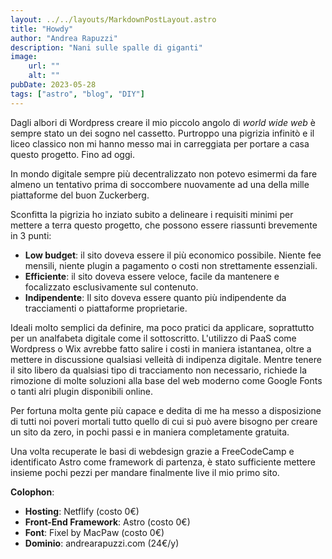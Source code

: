 ```yaml
--- 
layout: ../../layouts/MarkdownPostLayout.astro
title: "Howdy"
author: "Andrea Rapuzzi"
description: "Nani sulle spalle di giganti"
image: 
    url: ""
    alt: ""
pubDate: 2023-05-28
tags: ["astro", "blog", "DIY"]
---
```

Dagli albori di Wordpress creare il mio piccolo angolo di <i>world wide web</i> è sempre stato un dei sogno nel cassetto. Purtroppo una pigrizia infinitò e il liceo classico non mi hanno messo mai in carreggiata per portare a casa questo progetto. Fino ad oggi.

In mondo digitale sempre più decentralizzato non potevo esimermi da fare almeno un tentativo prima di soccombere nuovamente ad una della mille piattaforme del buon Zuckerberg.

Sconfitta la pigrizia ho inziato subito a delineare i requisiti minimi per mettere a terra questo progetto, che possono essere riassunti brevemente in 3 punti:
- **Low budget**: il sito doveva essere il più economico possibile. Niente fee mensili, niente plugin a pagamento o costi non strettamente essenziali.
- **Efficiente**: il sito doveva essere veloce, facile da mantenere e focalizzato esclusivamente sul contenuto.
- **Indipendente**: Il sito doveva essere quanto più indipendente da tracciamenti o piattaforme proprietarie.

Ideali molto semplici da definire, ma poco pratici da applicare, soprattutto per un analfabeta digitale come il sottoscritto. L'utilizzo di PaaS come Wordpress o Wix avrebbe fatto salire i costi in maniera istantanea, oltre a mettere in discussione qualsiasi velleità di indipenza digitale. Mentre  tenere il sito libero da qualsiasi tipo di tracciamento non necessario, richiede la rimozione di molte soluzioni alla base del web moderno come Google Fonts o tanti alri plugin disponibili online.

Per fortuna molta gente più capace e dedita di me ha messo a disposizione di tutti noi poveri mortali tutto quello di cui si può avere bisogno per creare un sito da zero, in pochi passi e in maniera completamente gratuita.

Una volta recuperate le basi di webdesign grazie a FreeCodeCamp e identificato Astro come framework di partenza, è stato sufficiente mettere insieme pochi pezzi per mandare finalmente live il mio primo sito. 

**Colophon**:
- **Hosting**: Netflify (costo 0€)
- **Front-End Framework**: Astro (costo 0€)
- **Font**: Fixel by MacPaw (costo 0€)
- **Dominio**: andrearapuzzi.com (24€/y)
